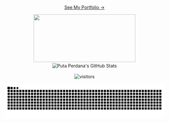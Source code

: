 <div align="center">
  <a href="http://putraprdn.github.io/">
    <p color="white">See My Portfolio →</p>
  </a>
</div>
<div align="center">
  <img width="320" height="150" src="https://github-readme-stats.vercel.app/api/top-langs/?username=putraprdn&layout=compact&langs_count=10&theme=algolia&hide=hack,html,scss"/>
  <img width="400" height="150" src="https://github-readme-stats-eight-theta.vercel.app/api?username=putraprdn&show_icons=true&theme=algolia&count_private=true" alt="Puta Perdana's GitHub Stats">
</div>
<br/>
<div align="center">
  <img src="https://visitor-badge.laobi.icu/badge?page_id=putraprdn" alt="visitors">
</div>
 
  ![](https://github.com/putraprdn/putraprdn/blob/output/github-contribution-grid-snake.svg)
 
</div>
